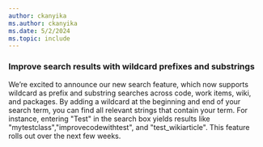 ```yaml
---
author: ckanyika
ms.author: ckanyika
ms.date: 5/2/2024
ms.topic: include
---
```


### Improve search results with wildcard prefixes and substrings

We’re excited to announce our new search feature, which now supports wildcard as prefix and substring searches across code, work items, wiki, and packages. By adding a wildcard at the beginning and end of your search term, you can find all relevant strings that contain your term. For instance, entering "Test" in the search box yields results like "mytestclass","improvecodewithtest", and "test_wikiarticle". This feature rolls out over the next few weeks.